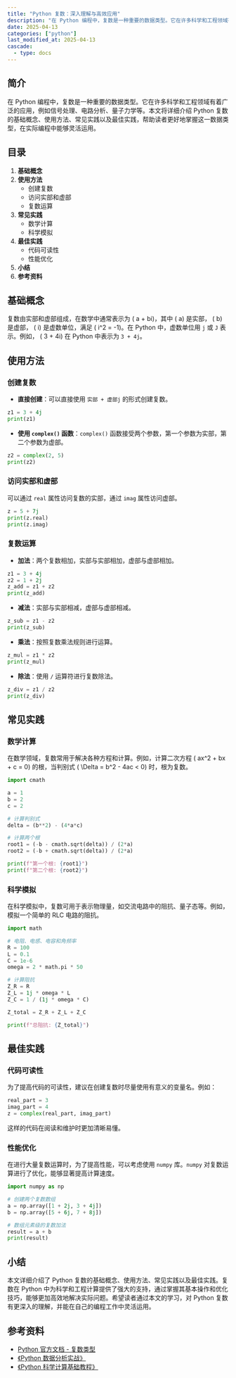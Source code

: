 ```yaml
---
title: "Python 复数：深入理解与高效应用"
description: "在 Python 编程中，复数是一种重要的数据类型。它在许多科学和工程领域有着广泛的应用，例如信号处理、电路分析、量子力学等。本文将详细介绍 Python 复数的基础概念、使用方法、常见实践以及最佳实践，帮助读者更好地掌握这一数据类型，在实际编程中能够灵活运用。"
date: 2025-04-13
categories: ["python"]
last_modified_at: 2025-04-13
cascade:
  - type: docs
---
```



## 简介
在 Python 编程中，复数是一种重要的数据类型。它在许多科学和工程领域有着广泛的应用，例如信号处理、电路分析、量子力学等。本文将详细介绍 Python 复数的基础概念、使用方法、常见实践以及最佳实践，帮助读者更好地掌握这一数据类型，在实际编程中能够灵活运用。

<!-- more -->
## 目录
1. **基础概念**
2. **使用方法**
    - 创建复数
    - 访问实部和虚部
    - 复数运算
3. **常见实践**
    - 数学计算
    - 科学模拟
4. **最佳实践**
    - 代码可读性
    - 性能优化
5. **小结**
6. **参考资料**

## 基础概念
复数由实部和虚部组成，在数学中通常表示为 \( a + bi\)，其中 \( a\) 是实部， \( b\) 是虚部， \( i\) 是虚数单位，满足 \( i^2 = -1\)。在 Python 中，虚数单位用 `j` 或 `J` 表示。例如， \( 3 + 4i\) 在 Python 中表示为 `3 + 4j`。

## 使用方法
### 创建复数
- **直接创建**：可以直接使用 `实部 + 虚部j` 的形式创建复数。
```python
z1 = 3 + 4j
print(z1)  
```
- **使用 `complex()` 函数**：`complex()` 函数接受两个参数，第一个参数为实部，第二个参数为虚部。
```python
z2 = complex(2, 5)
print(z2)  
```

### 访问实部和虚部
可以通过 `real` 属性访问复数的实部，通过 `imag` 属性访问虚部。
```python
z = 5 + 7j
print(z.real)  
print(z.imag)  
```

### 复数运算
- **加法**：两个复数相加，实部与实部相加，虚部与虚部相加。
```python
z1 = 3 + 4j
z2 = 1 + 2j
z_add = z1 + z2
print(z_add)  
```
- **减法**：实部与实部相减，虚部与虚部相减。
```python
z_sub = z1 - z2
print(z_sub)  
```
- **乘法**：按照复数乘法规则进行运算。
```python
z_mul = z1 * z2
print(z_mul)  
```
- **除法**：使用 `/` 运算符进行复数除法。
```python
z_div = z1 / z2
print(z_div)  
```

## 常见实践
### 数学计算
在数学领域，复数常用于解决各种方程和计算。例如，计算二次方程 \( ax^2 + bx + c = 0\) 的根，当判别式 \( \Delta = b^2 - 4ac < 0\) 时，根为复数。
```python
import cmath

a = 1
b = 2
c = 2

# 计算判别式
delta = (b**2) - (4*a*c)

# 计算两个根
root1 = (-b - cmath.sqrt(delta)) / (2*a)
root2 = (-b + cmath.sqrt(delta)) / (2*a)

print(f"第一个根: {root1}")
print(f"第二个根: {root2}")
```

### 科学模拟
在科学模拟中，复数可用于表示物理量，如交流电路中的阻抗、量子态等。例如，模拟一个简单的 RLC 电路的阻抗。
```python
import math

# 电阻、电感、电容和角频率
R = 100
L = 0.1
C = 1e-6
omega = 2 * math.pi * 50

# 计算阻抗
Z_R = R
Z_L = 1j * omega * L
Z_C = 1 / (1j * omega * C)

Z_total = Z_R + Z_L + Z_C

print(f"总阻抗: {Z_total}")
```

## 最佳实践
### 代码可读性
为了提高代码的可读性，建议在创建复数时尽量使用有意义的变量名。例如：
```python
real_part = 3
imag_part = 4
z = complex(real_part, imag_part)
```
这样的代码在阅读和维护时更加清晰易懂。

### 性能优化
在进行大量复数运算时，为了提高性能，可以考虑使用 `numpy` 库。`numpy` 对复数运算进行了优化，能够显著提高计算速度。
```python
import numpy as np

# 创建两个复数数组
a = np.array([1 + 2j, 3 + 4j])
b = np.array([5 + 6j, 7 + 8j])

# 数组元素级的复数加法
result = a + b
print(result)  
```

## 小结
本文详细介绍了 Python 复数的基础概念、使用方法、常见实践以及最佳实践。复数在 Python 中为科学和工程计算提供了强大的支持，通过掌握其基本操作和优化技巧，能够更加高效地解决实际问题。希望读者通过本文的学习，对 Python 复数有更深入的理解，并能在自己的编程工作中灵活运用。

## 参考资料
- [Python 官方文档 - 复数类型](https://docs.python.org/3/library/stdtypes.html#typesnumeric)
- [《Python 数据分析实战》](https://book.douban.com/subject/25702329/)
- [《Python 科学计算基础教程》](https://book.douban.com/subject/25842340/)